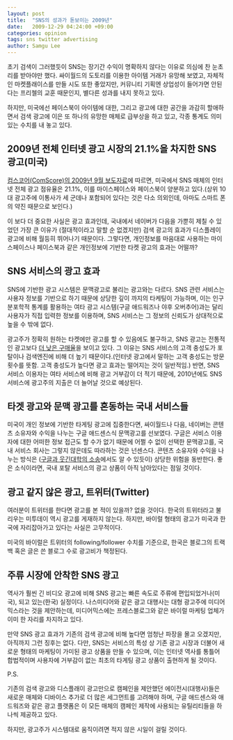 ```yaml
---
layout: post
title:  "SNS의 성과가 돋보이는 2009년"
date:   2009-12-29 04:24:00 +09:00
categories: opinion
tags: sns twitter advertising
author: Samgu Lee
---
```

초기 검색이 그러했듯이 SNS는 장기간 수익이 명확하지 않다는 이유로 의심에 찬 눈초리를 받아야만 했다. 싸이월드의 도토리를 이용한 아이템 거래가 유망해 보였고, 자체적인 마켓플래이스를 만들 시도 또한 좋았지만, 커뮤니티 기획엔 상업성이 들어가면 안된다는 프리첼의 교훈 때문인지, 별다른 성과를 내지 못하고 있다.

하지만, 미국에선 페이스북이 아이템에 대한, 그리고 광고에 대한 공간을 과감히 할애하면서 검색 광고에 이은 또 하나의 유망한 매체로 급부상을 하고 있고, 각종 통계도 의미있는 수치를 내 놓고 있다.

## 2009년 전체 인터넷 광고 시장의 21.1%을 차지한 SNS 광고(미국)

[컴스코어(ComScore)의 2009년 9월 보도자료](http://www.comscore.com/Press_Events/Press_Releases/2009/9/Social_Networking_Sites_Account_for_More_than_20_Percent_of_All_U.S._Online_Display_Ad_Impressions_According_to_comScore_Ad_Metrix)에 따르면, 미국에서 SNS 매체의 인터넷 전체 광고 점유율은 21.1%, 이를 마이스페이스와 페이스북이 양분하고 있다.(상위 10대 광고주에 이통사가 세 군데나 포함되어 있다는 것은 다소 의외인데, 아마도 스마트 폰의 약진 때문으로 보인다.)

이 보다 더 중요한 사실은 광고 효과인데, 국내에서 네이버가 다음을 가뿐히 제칠 수 있었던 가장 큰 이유가 (절대적이라고 말할 순 없겠지만) 검색 광고의 효과가 디스플레이 광고에 비해 월등히 뛰어나기 때문이다. 그렇다면, 개인정보를 마음대로 사용하는 마이스페이스나 페이스북과 같은 개인정보에 기반한 타켓 광고의 효과는 어떨까?

## SNS 서비스의 광고 효과

SNS에 기반한 광고 시스템은 문맥광고로 불리는 광고와는 다르다. SNS 관련 서비스는 사용자 정보를 기반으로 하기 때문에 상당한 깊이 까지의 타케팅이 가능하며, 이는 인구분포학적 통계를 활용하는 여타 광고 시스템(구글 애드워즈나 야후 오버추어)과는 달리 사용자가 직접 입력한 정보를 이용하며, SNS 서비스는 그 정보의 신뢰도가 상대적으로 높을 수 밖에 없다.

광고주가 정확히 원하는 타켓에만 광고를 할 수 있음에도 불구하고, SNS 광고는 전통적인 광고보다 [더 낮은 구매율](http://www.idc.com/getdoc.jsp?containerId=prUS21540708)을 보이고 있다. 그 이유는 SNS 서비스의 고객 충성도가 포탈이나 검색엔진에 비해 더 높기 때문이다.(인터넷 광고에서 말하는 고객 충성도는 방문 횟수를 뜻함. 고객 충성도가 높다면 광고 효과는 떨어지는 것이 일반적임.) 반면, SNS 서비스 이용자는 여타 서비스에 비해 광고 거부감이 더 적기 때문에, 2010년에도 SNS 서비스에 광고주의 지출은 더 늘어날 것으로 예상된다.

## 타겟 광고와 문맥 광고를 혼동하는 국내 서비스들

미국이 개인 정보에 기반한 타게팅 광고에 집중한다면, 싸이월드나 다음, 네이버는 콘텐츠 소유자와 수익을 나누는 구글 애드센스식 문맥광고를 선보였다. 구글은 서비스 이용자에 대한 어떠한 정보 접근도 할 수가 없기 때문에 어쩔 수 없이 선택한 문맥광고를, 국내 서비스 회사는 그렇지 않은데도 따라하는 것은 넌센스다. 콘텐츠 소유자와 수익을 나누는 방식은 ([구글과 웃긴대학의 소송](http://www.palgle.com/2006/02/19/after_humoruniv_vs_google/)에서도 알 수 있듯이) 상당한 위험을 동반한다. 좋은 소식이라면, 국내 포탈 서비스의 광고 상품이 아직 남아있다는 점일 것이다.

## 광고 같지 않은 광고, 트위터(Twitter)

여러분이 트위터를 한다면 광고를 본 적이 있을까? 없을 것이다. 한국의 트위터라고 불리우는 미투데이 역시 광고를 게재하지 않는다. 하지만, 바이럴 형태의 광고가 미국과 한국에 자리잡아가고 있다는 사실은 고무적이다.

미국의 바이럴은 트위터의 following/follower 수치를 기준으로, 한국은 블로그의 트랙백 혹은 글은 쓴 블로그 수로 광고비가 책정된다.

## 주류 시장에 안착한 SNS 광고

역사가 훨씬 긴 비디오 광고에 비해 SNS 광고는 빠른 속도로 주류에 편입되었거나(미국), 되고 있는(한국) 실정이다. 나스미디어와 같은 광고 대행사는 대형 광고주에 미디어믹스라는 것을 제안하는데, 미디어믹스에는 프레스블로그와 같은 바이럴 마케팅 업체가 이미 한 자리를 차지하고 있다.

만약 SNS 광고 효과가 기존의 검색 광고에 비해 높다면 엄청난 파장을 몰고 오겠지만, 아직까지 그런 징후는 없다. 다만, SNS는 서비스의 특성 상 기존 광고 시장과 더불어 새로운 형태의 마케팅이 가미된 광고 상품을 만들 수 있으며, 이는 인터넷 역사를 통틀어 합법적이며 사용자에 거부감이 없는 최초의 타게팅 광고 상품이 출현하게 될 것이다.

P.S.

기존의 검색 광고와 디스플래이 광고만으로 캠페인을 제안했던 에이전시(대행사)들은 새로운 매체와 디바이스 추가로 더 많은 세그먼트를 고려해야 하며, 구글 애드센스와 애드워즈와 같은 광고 플랫폼은 이 모든 매체의 캠페인 제작에 사용되는 유틸리티들을 하나씩 제공하고 있다.

하지만, 광고주가 시스템대로 움직이려면 적지 않은 시일이 걸릴 것이다.
